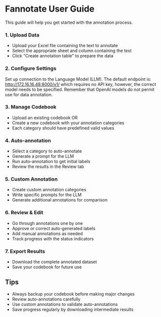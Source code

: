 # Fannotate User Guide

This guide will help you get started with the annotation process.

### 1. Upload Data
- Upload your Excel file containing the text to annotate
- Select the appropriate sheet and column containing the text
- Click "Create annotation table" to prepare the data

### 2. Configure Settings
Set up connection to the Language Model (LLM). The default endpoint is: http://172.16.16.48:8000/v1/ which requires no API key, however, the correct model needs to be specified. Remember that OpenAI models do not permit use for data annotation.

### 3. Manage Codebook
- Upload an existing codebook OR
- Create a new codebook with your annotation categories
- Each category should have predefined valid values

### 4. Auto-annotation
- Select a category to auto-annotate
- Generate a prompt for the LLM
- Run auto-annotation to get initial labels
- Review the results in the Review tab

### 5. Custom Annotation
- Create custom annotation categories
- Write specific prompts for the LLM
- Generate additional annotations for comparison

### 6. Review & Edit
- Go through annotations one by one
- Approve or correct auto-generated labels
- Add manual annotations as needed
- Track progress with the status indicators

### 7. Export Results
- Download the complete annotated dataset
- Save your codebook for future use

## Tips
- Always backup your codebook before making major changes
- Review auto-annotations carefully
- Use custom annotations to validate auto-annotations
- Save progress regularly by downloading intermediate results
